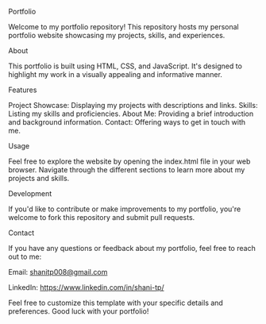 Portfolio 

Welcome to my portfolio repository! This repository hosts my personal portfolio website showcasing my projects, skills, and experiences. 

About 

This portfolio is built using HTML, CSS, and JavaScript. It's designed to highlight my work in a visually appealing and informative manner. 

Features

Project Showcase: Displaying my projects with descriptions and links. 
Skills: Listing my skills and proficiencies. 
About Me: Providing a brief introduction and background information. 
Contact: Offering ways to get in touch with me. 

Usage 

Feel free to explore the website by opening the index.html file in your web browser. Navigate through the different sections to learn more about my projects and skills. 

Development 

If you'd like to contribute or make improvements to my portfolio, you're welcome to fork this repository and submit pull requests. 

Contact 

If you have any questions or feedback about my portfolio, feel free to reach out to me: 

Email: shanitp008@gmail.com

LinkedIn: https://www.linkedin.com/in/shani-tp/

Feel free to customize this template with your specific details and preferences. Good luck with your portfolio!
